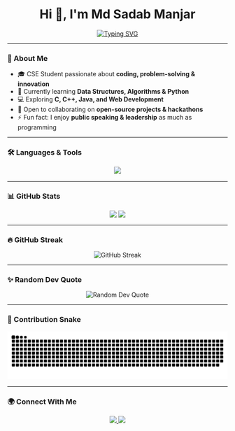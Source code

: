 <!-- Md Sadab Manjar GitHub Profile README -->

<h1 align="center">Hi 👋, I'm Md Sadab Manjar</h1>

<!-- Typing Animation -->
<p align="center">
  <a href="https://git.io/typing-svg">
    <img src="https://readme-typing-svg.herokuapp.com?font=Fira+Code&size=22&pause=1000&color=00F7FF&center=true&vCenter=true&width=600&lines=Computer+Science+Engineering+Student;Aspiring+Software+Engineer;Passionate+Coder+%7C+Problem+Solver;Always+Learning+%7C+Team+Player+%7C+Leader" alt="Typing SVG" />
  </a>
</p>

---

### 🌟 About Me  
- 🎓 CSE Student passionate about **coding, problem-solving & innovation**  
- 🌱 Currently learning **Data Structures, Algorithms & Python**  
- 💻 Exploring **C, C++, Java, and Web Development**  
- 🤝 Open to collaborating on **open-source projects & hackathons**  
- ⚡ Fun fact: I enjoy **public speaking & leadership** as much as programming  

---

### 🛠️ Languages & Tools  
<p align="center">
  <img src="https://skillicons.dev/icons?i=c,cpp,html,css,git,github,vscode" />
</p>

---

### 📊 GitHub Stats  
<p align="center">
  <img src="https://github-readme-stats.vercel.app/api?username=sadabmanjar&show_icons=true&theme=radical" height="180em" />
  <img src="https://github-readme-stats.vercel.app/api/top-langs/?username=sadabmanjar&layout=compact&theme=radical" height="180em" />
</p>

---

### 🔥 GitHub Streak  
<p align="center">
  <img src="https://streak-stats.demolab.com?user=sadabmanjar&theme=radical" alt="GitHub Streak" />
</p>

---

### ✨ Random Dev Quote  
<p align="center">
  <img src="https://quotes-github-readme.vercel.app/api?type=horizontal&theme=radical" alt="Random Dev Quote" />
</p>

---

### 🐍 Contribution Snake  
<p align="center">
  <img src="https://raw.githubusercontent.com/Platane/snk/output/github-contribution-grid-snake.svg" alt="snake gif" />
</p>

---

### 🌍 Connect With Me  
<p align="center">
  <a href="https://www.linkedin.com/in/md-sadab-manjar-a047aa231/" target="_blank">
    <img src="https://img.shields.io/badge/LinkedIn-0077B5.svg?style=for-the-badge&logo=linkedin&logoColor=white" />
  </a>
  <a href="mailto:mdsadabmanjar786@gmail.com">
    <img src="https://img.shields.io/badge/Gmail-D14836.svg?style=for-the-badge&logo=gmail&logoColor=white" />
  </a>
</p>
